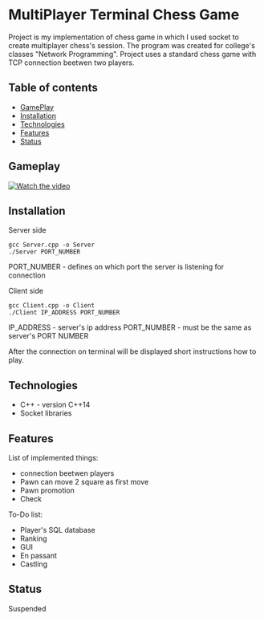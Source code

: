 # MultiPlayer Terminal Chess Game
Project is my implementation of chess game in which I used socket to create multiplayer chess's session. The program was created for college's classes "Network Programming". Project uses a standard chess game with TCP connection beetwen two players.

## Table of contents
* [GamePlay](#gameplay)
* [Installation](#installation)
* [Technologies](#Technologies)
* [Features](#Features)
* [Status](#Status)

## Gameplay
[![Watch the video](https://www.chess.com/bundles/web/images/offline-play/standardboard.6a504885.png)](https://youtu.be/hwKT_WnOBUc)


## Installation
Server side
```
gcc Server.cpp -o Server
./Server PORT_NUMBER
```
PORT_NUMBER - defines on which port the server is listening for connection

Client side
```
gcc Client.cpp -o Client
./Client IP_ADDRESS PORT_NUMBER
```
IP_ADDRESS - server's ip address
PORT_NUMBER - must be the same as server's PORT NUMBER

After the connection on terminal will be displayed short instructions how to play. 

## Technologies
* C++ - version C++14
* Socket libraries

## Features
List of implemented things:
* connection beetwen players
* Pawn can move 2 square as first move
* Pawn promotion
* Check

To-Do list:
* Player's SQL database
* Ranking
* GUI
* En passant
* Castling

## Status
Suspended
